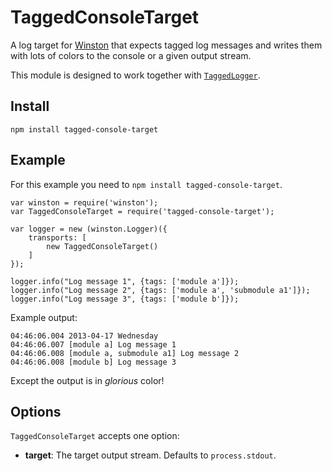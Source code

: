 TaggedConsoleTarget
===================

A log target for [Winston](https://npmjs.org/package/winston) that expects tagged log messages and writes them with lots of colors to the console or a given output stream.

This module is designed to work together with [`TaggedLogger`](https://npmjs.org/package/tagged-logger).

Install
-------

    npm install tagged-console-target

Example
-------

For this example you need to `npm install tagged-console-target`.

	var winston = require('winston');
	var TaggedConsoleTarget = require('tagged-console-target');

	var logger = new (winston.Logger)({
		transports: [
			new TaggedConsoleTarget()
		]
	});

	logger.info("Log message 1", {tags: ['module a']});
	logger.info("Log message 2", {tags: ['module a', 'submodule a1']});
	logger.info("Log message 3", {tags: ['module b']});


Example output:

	04:46:06.004 2013-04-17 Wednesday
	04:46:06.007 [module a] Log message 1
	04:46:06.008 [module a, submodule a1] Log message 2
	04:46:06.008 [module b] Log message 3

Except the output is in *glorious* color!

Options
-------

`TaggedConsoleTarget` accepts one option:

 * **target**: The target output stream. Defaults to `process.stdout`.
